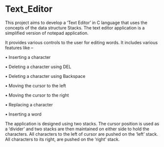 # Text_Editor


This project aims to develop a ‘Text Editor’ in C language that uses the concepts of the data structure Stacks.
The text editor application is a simplified version of notepad application. 

It provides various controls to the user for editing words.
It includes various features like – 

•	Inserting a character

•	Deleting a character using DEL

•	Deleting a character using Backspace

•	Moving the cursor to the left

•	Moving the cursor to the right

•	Replacing a character

•	Inserting a word

The application is designed using two stacks. The cursor position is used as a ‘divider’ and two stacks are then maintained on either side to hold the characters. 
All characters to the left of cursor are pushed on the ‘left’ stack. All characters to its right, are pushed on the ‘right’ stack.
